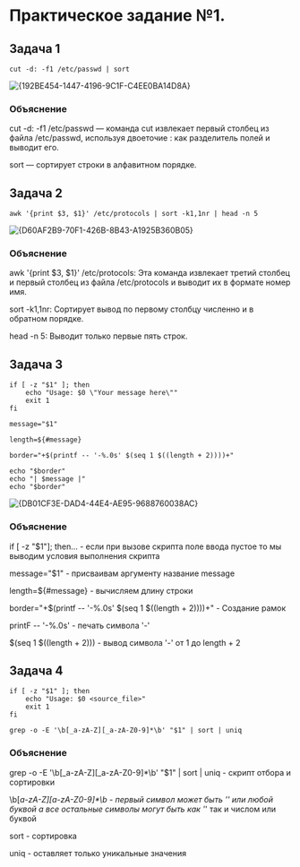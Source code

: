 # Практическое задание №1. 

## Задача 1

```
cut -d: -f1 /etc/passwd | sort
```

![{192BE454-1447-4196-9C1F-C4EE0BA14D8A}](https://github.com/user-attachments/assets/f93356a5-37cc-464d-afb7-20474bb1263e)

### Объяснение

cut -d: -f1 /etc/passwd — команда cut извлекает первый столбец из файла /etc/passwd, используя двоеточие : как разделитель полей и выводит его.

sort — сортирует строки в алфавитном порядке.



## Задача 2

```
awk '{print $3, $1}' /etc/protocols | sort -k1,1nr | head -n 5
```
![{D60AF2B9-70F1-426B-8B43-A1925B360B05}](https://github.com/user-attachments/assets/296de080-b3b5-49a6-ad8e-9cff2bb4bcda)

### Объяснение

awk '{print $3, $1}' /etc/protocols: Эта команда извлекает третий столбец и первый столбец из файла /etc/protocols и выводит их в формате номер имя.

sort -k1,1nr: Сортирует вывод по первому столбцу численно и в обратном порядке.

head -n 5: Выводит только первые пять строк.



## Задача 3

```
if [ -z "$1" ]; then
    echo "Usage: $0 \"Your message here\""
    exit 1
fi

message="$1"

length=${#message}

border="+$(printf -- '-%.0s' $(seq 1 $((length + 2))))+"

echo "$border"
echo "| $message |"
echo "$border"
```

![{DB01CF3E-DAD4-44E4-AE95-9688760038AC}](https://github.com/user-attachments/assets/550916dc-c9d5-4bf5-b50e-fad2fe8a7711)

### Объяснение

if [ -z "$1"]; then... - если при вызове скрипта поле ввода пустое то мы выводим условия выполнения скрипта 

message="$1" - присваивам аргументу название message

length=${#message} - вычисляем длину строки

border="+$(printf -- '-%.0s' $(seq 1 $((length + 2))))+" - Создание рамок

printF -- '-%.0s' - печать символа '-'

$(seq 1 $((length + 2))) - вывод символа '-' от 1 до length + 2



## Задача 4 

```
if [ -z "$1" ]; then
    echo "Usage: $0 <source_file>"
    exit 1
fi

grep -o -E '\b[_a-zA-Z][_a-zA-Z0-9]*\b' "$1" | sort | uniq
```

### Объяснение 

grep -o -E '\b[_a-zA-Z][_a-zA-Z0-9]*\b' "$1" | sort | uniq - скрипт отбора и сортировки

\b[_a-zA-Z][_a-zA-Z0-9]*\b - первый символ может быть '_' или любой буквой а все остальные символы могут быть как '_' так и числом или буквой

sort - сортировка 

uniq - оставляет только уникальные значения
